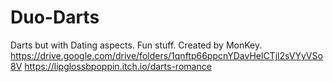 # Duo-Darts
Darts but with Dating aspects. Fun stuff.
Created by MonKey.
https://drive.google.com/drive/folders/1qnftp66ppcnYDavHelCTjl2sVYyVSo8V
https://lipglossbpoppin.itch.io/darts-romance
